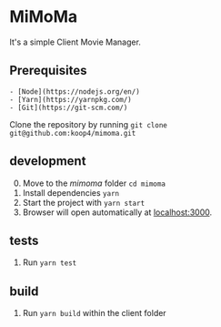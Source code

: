 # MiMoMa

It's a simple Client Movie Manager.  

## Prerequisites

    - [Node](https://nodejs.org/en/)
    - [Yarn](https://yarnpkg.com/)
    - [Git](https://git-scm.com/)

Clone the repository by running `git clone git@github.com:koop4/mimoma.git`

## development

0. Move to the _mimoma_ folder `cd mimoma`
1. Install dependencies `yarn`
2. Start the project with `yarn start`
3. Browser will open automatically at [localhost:3000](http://localhost:3000).

## tests

1. Run `yarn test` 

## build 

1. Run `yarn build` within the client folder

